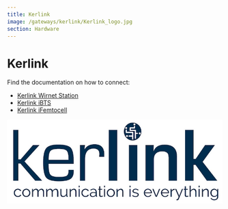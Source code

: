 ```yaml
---
title: Kerlink
image: /gateways/kerlink/Kerlink_logo.jpg
section: Hardware
---
```


# Kerlink

Find the documentation on how to connect:
- [Kerlink Wirnet Station](https://www.thethingsnetwork.org/docs/gateways/kerlink/kerlink-wirnet.html)
- [Kerlink iBTS](https://www.thethingsnetwork.org/docs/gateways/kerlink/kerlink-ibts.html)
- [Kerlink iFemtocell](https://www.thethingsnetwork.org/docs/gateways/kerlink/kerlink-ifemtocell.html)

![Kerlink logo](Kerlink_logo.jpg)
